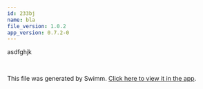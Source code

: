```yaml
---
id: 233bj
name: bla
file_version: 1.0.2
app_version: 0.7.2-0
---
```


asdfghjk

<br/>

This file was generated by Swimm. [Click here to view it in the app](https://swimm-web-app.web.app/repos/ls4DA2fLasmQuEbT4ipw/docs/233bj).